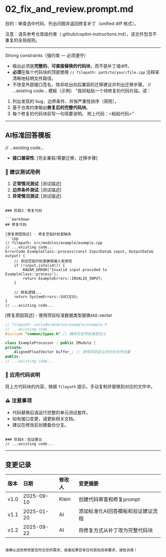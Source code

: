 # 02_fix_and_review.prompt.md
目的：审查选中代码、列出问题并返回修复补丁（unified diff 格式）。

注意：请先参考仓库级约束（.github/copilot-instructions.md），该文件包含不重复的全局规则。

---
Strong constraints（强约束 — 必须遵守）
- 输出必须是**完整的、可直接替换的代码块**，而不是补丁或diff。
- **必须**在每个代码块的顶部使用 `// filepath: path/to/your/file.cpp` 注释来清晰地标明文件路径。
- 不改变外部接口签名，除非给出向后兼容的迁移建议并列出迁移步骤。
// ...existing code...
模板（示例）
"我将粘贴一个待修复的代码片段。请：
1) 列出发现的 bug、边界条件、并按严重性排序（简短）。
2) 基于仓库约束输出**修复后的完整代码块**。
3) 每个修复的代码块前写一句简要说明。
附上代码：<粘贴代码>"

---

## AI标准回答模板
// ...existing code...
- **接口兼容性**: [完全兼容/需要迁移，迁移步骤]

### 🧪 建议测试用例
1. **正常情况测试**: [测试描述]
2. **边界条件测试**: [测试描述]
3. **异常情况测试**: [测试描述]
```

### 阶段3：修复代码

```markdown
## 修复代码

[修复原因简述] - 修复空指针检查缺失
```cpp
// filepath: src/modules/example/example.cpp
// ...existing code...
ErrorCode ExampleClass::process(const InputData& input, OutputData& output) {
    // 添加空指针检查确保输入有效性
    if (!input.isValid()) {
        RADAR_ERROR("Invalid input provided to ExampleClass::process");
        return ExampleErrors::INVALID_INPUT;
    }

    // 原有逻辑...
    return SystemErrors::SUCCESS;
}
// ...existing code...
```

[修复原因简述] - 使用项目标准数据类型替换std::vector
```cpp
// filepath: include/modules/example/example.h
// ...existing code...
#include "common/types.h" // 确保包含项目类型定义

class ExampleProcessor : public IModule {
private:
    AlignedFloatVector buffer_; // 使用项目定义的内存对齐向量
public:
// ...existing code...
```

### 🔧 应用代码说明
将上方代码块的内容，根据 `filepath` 提示，手动复制并替换到对应的文件中。

### ⚠️ 注意事项
- 代码替换后请运行完整的单元测试套件。
- 如有接口变更，请更新相关文档。
- 建议在修改前创建备份分支。
```

### 阶段4：验证建议
// ...existing code...
```

---

## 变更记录

| 版本 | 日期       | 修改人 | 变更摘要                           |
| :--- | :--------- | :----- | :--------------------------------- |
| v1.0 | 2025-09-10 | Klein  | 创建代码审查和修复prompt           |
| v1.1 | 2025-01-20 | AI     | 添加标准化AI回答模板和验证建议流程 |
| v1.2 | 2025-09-22 | AI     | 将修复方式从补丁改为完整代码块     |
````

请确认这些修改是否符合您的需求，或者如果您有任何其他具体要求，请告诉我！
